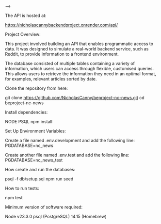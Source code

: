 <!--
This portfolio project was created as part of a Digital Skills Bootcamp in Software Engineering provided by [Northcoders](https://northcoders.com/) --> -->

The API is hosted at:

https://nicholascannybackendproject.onrender.com/api/

Project Overview:

This project involved building an API that enables programmatic access to data.
It was designed to simulate a real-world backend service, such as Reddit, to
provide information to a frontend environment.

The database consisted of multiple tables containing a variety of information,
which users can access through flexible, customised queries. This allows users
to retrieve the information they need in an optimal format, for examples,
relevant articles sorted by date.

Clone the repository from here:

git clone https://github.com/NicholasCanny/beproject-nc-news.git
cd beproject-nc-news

Install dependencies:

NODE
PSQL
npm install

Set Up Environment Variables:

Create a file named .env.development and add the following line:
PGDATABASE=nc_news

Create another file named .env.test and add the following line:
PGDATABASE=nc_news_test

How create and run the databases:

psql -f db/setup.sql
npm run seed

How to run tests:

npm test

Minimum version of software required:

Node v23.3.0
psql (PostgreSQL) 14.15 (Homebrew)
